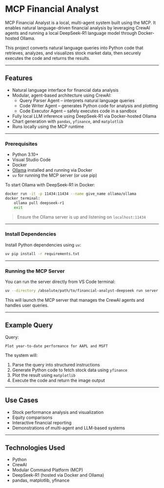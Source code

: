 # MCP Financial Analyst

MCP Financial Analyst is a local, multi-agent system built using the MCP. It enables natural language-driven financial analysis by leveraging CrewAI agents and running a local DeepSeek-R1 language model through Docker-hosted Ollama.

This project converts natural language queries into Python code that retrieves, analyzes, and visualizes stock market data, then securely executes the code and returns the results.

---

## Features

- Natural language interface for financial data analysis
- Modular, agent-based architecture using CrewAI:
  - Query Parser Agent – interprets natural language queries
  - Code Writer Agent – generates Python code for analysis and plotting
  - Code Executor Agent – safely executes code in a sandbox
- Fully local LLM inference using DeepSeek-R1 via Docker-hosted Ollama
- Chart generation with `pandas`, `yfinance`, and `matplotlib`
- Runs locally using the MCP runtime

---

### Prerequisites

- Python 3.10+
- Visual Studio Code
- Docker
- [Ollama](https://ollama.com) installed and running via Docker
- `uv` for running the MCP server (or use pip)

To start Ollama with DeepSeek-R1 in Docker:

```bash
docker run -it -p 11434:11434 --name give_name ollama/ollama
docker_terminal:
    ollama pull deepseek-r1
    exit
````

> Ensure the Ollama server is up and listening on `localhost:11434`

---

### Install Dependencies

Install Python dependencies using `uv`:

```bash
uv pip install -r requirements.txt
```
---

### Running the MCP Server

You can run the server directly from VS Code terminal:

```bash
uv --directory /absolute/path/to/financial-analyst-deepseek run server.py
```

This will launch the MCP server that manages the CrewAI agents and handles user queries.

---

## Example Query

Query:

```
Plot year-to-date performance for AAPL and MSFT
```

The system will:

1. Parse the query into structured instructions
2. Generate Python code to fetch stock data using `yfinance`
3. Plot the result using `matplotlib`
4. Execute the code and return the image output

---

## Use Cases

* Stock performance analysis and visualization
* Equity comparisons
* Interactive financial reporting
* Demonstrations of multi-agent and LLM-based systems

---

## Technologies Used

* Python
* CrewAI
* Modular Command Platform (MCP)
* DeepSeek-R1 (hosted via Docker and Ollama)
* pandas, matplotlib, yfinance
